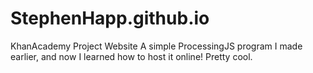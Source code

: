 # StephenHapp.github.io
KhanAcademy Project Website
A simple ProcessingJS program I made earlier, and now I learned how to host it online! Pretty cool.
